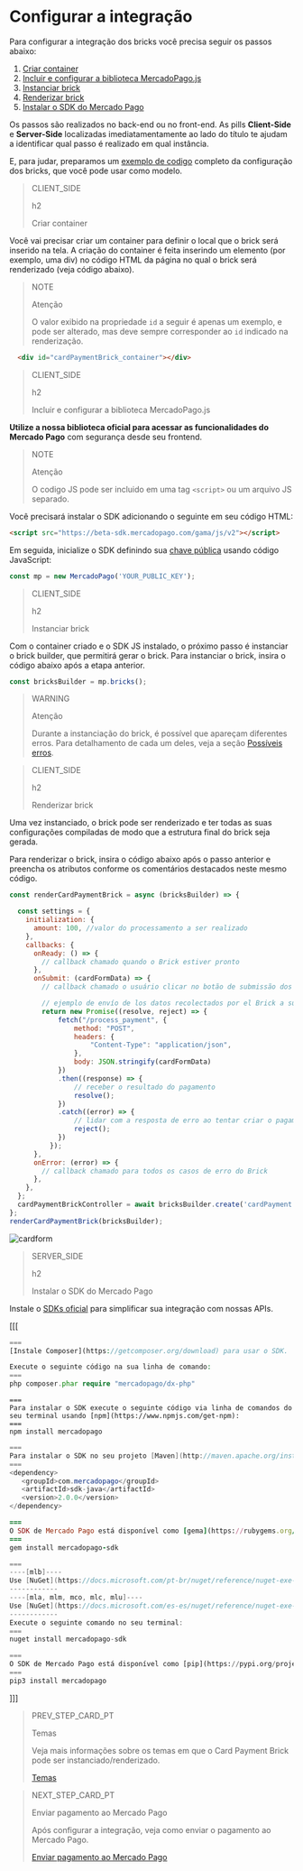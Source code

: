# Configurar a integração

Para configurar a integração dos bricks você precisa seguir os passos abaixo:

1. [Criar container](/developers/pt/docs/checkout-bricks-beta/integration/configure-integration#bookmark_criar_container)
2. [Incluir e configurar a biblioteca MercadoPago.js](/developers/pt/docs/checkout-bricks-beta/integration/configure-integration#bookmark_incluir_e_configurar_a_biblioteca_mercadopago.js)
3. [Instanciar brick](/developers/pt/docs/checkout-bricks-beta/integration/configure-integration#bookmark_instanciar_brick)
4. [Renderizar brick](h/developers/pt/docs/checkout-bricks-beta/integration/configure-integration#bookmark_renderizar_brick)
5. [Instalar o SDK do Mercado Pago](/developers/pt/docs/checkout-bricks-beta/integration/configure-integration#bookmark_instalar_o_sdk_do_mercado_pago)

Os passos são realizados no back-end ou no front-end. As pills **Client-Side** e **Server-Side** localizadas imediatamentamente ao lado do título te ajudam a identificar qual passo é realizado em qual instância. 

E, para judar, preparamos um [exemplo de codigo](/developers/pt/docs/checkout-bricks-beta/integration/code-example#bookmark_configura_o_da_integra%C3%A7%C3%A3o) completo da configuração dos bricks, que você pode usar como modelo.

> CLIENT_SIDE
>
> h2
>
> Criar container

Você vai precisar criar um container para definir o local que o brick será inserido na tela. A criação do container é feita inserindo um elemento (por exemplo, uma div) no código HTML da página no qual o brick será renderizado (veja código abaixo). 

> NOTE
>
> Atenção
>
> O valor exibido na propriedade `id` a seguir é apenas um exemplo, e pode ser alterado, mas deve sempre corresponder ao `id` indicado na renderização.

```html
  <div id="cardPaymentBrick_container"></div>
```

> CLIENT_SIDE
>
> h2
>
> Incluir e configurar a biblioteca MercadoPago.js

**Utilize a nossa biblioteca oficial para acessar as funcionalidades do Mercado Pago** com segurança desde seu frontend.

> NOTE
>
> Atenção
>
> O codigo JS pode ser incluido em uma tag `<script>` ou um arquivo JS separado.

Você precisará instalar o SDK adicionando o seguinte em seu código HTML:

```html
<script src="https://beta-sdk.mercadopago.com/gama/js/v2"></script>
```

Em seguida, inicialize o SDK definindo sua [chave pública]([FAKER][CREDENTIALS][URL]) usando código JavaScript:

```javascript
const mp = new MercadoPago('YOUR_PUBLIC_KEY');
```
> CLIENT_SIDE
>
> h2
>
> Instanciar brick

Com o container criado e o SDK JS instalado, o próximo passo é instanciar o brick builder, que permitirá gerar o brick. Para instanciar o brick, insira o código abaixo após a etapa anterior. 

```javascript
const bricksBuilder = mp.bricks();
```

> WARNING
>
> Atenção
>
> Durante a instanciação do brick, é possível que apareçam diferentes erros. Para detalhamento de cada um deles, veja a seção [Possíveis erros](/developers/pt/docs/checkout-bricks-beta/additional-content/possible-errors).

> CLIENT_SIDE
>
> h2
>
> Renderizar brick

Uma vez instanciado, o brick pode ser renderizado e ter todas as suas configurações compiladas de modo que a estrutura final do brick seja gerada.

Para renderizar o brick, insira o código abaixo após o passo anterior e preencha os atributos conforme os comentários destacados neste mesmo código.

```javascript
const renderCardPaymentBrick = async (bricksBuilder) => {

  const settings = {
    initialization: {
      amount: 100, //valor do processamento a ser realizado
    },
    callbacks: {
      onReady: () => {
        // callback chamado quando o Brick estiver pronto
      },
      onSubmit: (cardFormData) => {
        // callback chamado o usuário clicar no botão de submissão dos dados

        // ejemplo de envío de los datos recolectados por el Brick a su servidor
        return new Promise((resolve, reject) => {
            fetch("/process_payment", { 
                method: "POST",
                headers: {
                    "Content-Type": "application/json",
                },
                body: JSON.stringify(cardFormData)
            })
            .then((response) => {
                // receber o resultado do pagamento
                resolve();
            })
            .catch((error) => {
                // lidar com a resposta de erro ao tentar criar o pagamento
                reject();
            })
          });
      },
      onError: (error) => { 
        // callback chamado para todos os casos de erro do Brick
      },
    },
  };
  cardPaymentBrickController = await bricksBuilder.create('cardPayment', 'cardPaymentBrick_container', settings);
};
renderCardPaymentBrick(bricksBuilder);
```
![cardform](checkout-bricks/card-form-pt.png)

> SERVER_SIDE
>
> h2
>
> Instalar o SDK do Mercado Pago

Instale o [SDKs oficial](developers/pt/guides/sdks) para simplificar sua integração com nossas APIs.

[[[
```php
===
[Instale Composer](https://getcomposer.org/download) para usar o SDK.

Execute o seguinte código na sua linha de comando:
===
php composer.phar require "mercadopago/dx-php"
```
```node
===
Para instalar o SDK execute o seguinte código via linha de comandos do seu terminal usando [npm](https://www.npmjs.com/get-npm):
===
npm install mercadopago
```
```java
===
Para instalar o SDK no seu projeto [Maven](http://maven.apache.org/install.html) adicione a seguinte dependência no seu arquivo pom.xml e em seguida execute 'maven install'.
===
<dependency>
   <groupId>com.mercadopago</groupId>
   <artifactId>sdk-java</artifactId>
   <version>2.0.0</version>
</dependency>
```
```ruby
===
O SDK de Mercado Pago está disponível como [gema](https://rubygems.org/gems/mercadopago-sdk), para instá-la execute o seguinte código na sua linha de comandos:
===
gem install mercadopago-sdk
```
```csharp
===
----[mlb]----
Use [NuGet](https://docs.microsoft.com/pt-br/nuget/reference/nuget-exe-cli-reference) para instalar o SDK .NET de Mercado Pago.
------------
----[mla, mlm, mco, mlc, mlu]----
Use [NuGet](https://docs.microsoft.com/es-es/nuget/reference/nuget-exe-cli-reference) para instalar el SDK .NET de Mercado Pago.
------------
Execute o seguinte comando no seu terminal:
===
nuget install mercadopago-sdk
```
```python
===
O SDK de Mercado Pago está disponível como [pip](https://pypi.org/project/mercadopago/), para instalá-la execute o seguinte código na sua linha de comandos:
===
pip3 install mercadopago
```
]]]

> PREV_STEP_CARD_PT
>
> Temas
>
> Veja mais informações sobre os temas em que o Card Payment Brick pode ser instanciado/renderizado.
>
> [Temas](/developers/pt/docs/checkout-bricks-beta/characteristics/themes)

> NEXT_STEP_CARD_PT
>
> Enviar pagamento ao Mercado Pago
>
> Após configurar a integração, veja como enviar o pagamento ao Mercado Pago.
>
> [Enviar pagamento ao Mercado Pago](/developers/pt/docs/checkout-bricks-beta/integration/payment-submission)